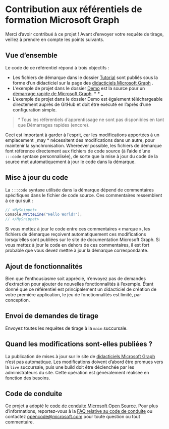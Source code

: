 # <a name="contributing-to-microsoft-graph-training-repositories"></a>Contribution aux référentiels de formation Microsoft Graph

Merci d’avoir contribué à ce projet ! Avant d’envoyer votre requête de tirage, veillez à prendre en compte les points suivants.

## <a name="overview"></a>Vue d’ensemble

Le code de ce référentiel répond à trois objectifs :

- Les fichiers de démarque dans le dossier [Tutorial](/tutorial) sont publiés sous la forme d’un didacticiel sur la page des [didacticiels Microsoft Graph](https://docs.microsoft.com/graph/tutorials) .
- L’exemple de projet dans le dossier [Demo](/demo) est la source pour un [démarrage rapide de Microsoft Graph](https://developer.microsoft.com/graph/quick-start). * *\** _
- L’exemple de projet dans le dossier Demo est également téléchargeable directement auprès de GitHub et doit être exécuté en l’après d’une configuration simple.

> _*\**_ Tous les référentiels d’apprentissage ne sont pas disponibles en tant que Démarrages rapides (encore).

Ceci est important à garder à l’esprit, car les modifications apportées à un emplacement _may * nécessitent des modifications dans un autre, pour maintenir la synchronisation. Whereever possible, les fichiers de démarque font référence directement aux fichiers de code source (à l’aide d’une `:::code` syntaxe personnalisée), de sorte que la mise à jour du code de la source met automatiquement à jour le code dans la démarque.

## <a name="updating-code"></a>Mise à jour du code

La `:::code` syntaxe utilisée dans la démarque dépend de commentaires spécifiques dans le fichier de code source. Ces commentaires ressemblent à ce qui suit :

```csharp
// <MySnippet>
Console.WriteLine("Hello World!");
// </MySnippet>
```

Si vous mettez à jour le code entre ces commentaires « marque », les fichiers de démarque reçoivent automatiquement ces modifications lorsqu’elles sont publiées sur le site de documentation Microsoft Graph. Si vous mettez à jour le code en dehors de ces commentaires, il est fort probable que vous devez mettre à jour la démarque correspondante.

## <a name="adding-features"></a>Ajout de fonctionnalités

Bien que l’enthousiasme soit apprécié, n’envoyez pas de demandes d’extraction pour ajouter de nouvelles fonctionnalités à l’exemple. Étant donné que ce référentiel est principalement un didacticiel de création de votre première application, le jeu de fonctionnalités est limité, par conception.

## <a name="submitting-pull-requests"></a>Envoi de demandes de tirage

Envoyez toutes les requêtes de tirage à la `main` succursale.

## <a name="when-do-changes-get-published"></a>Quand les modifications sont-elles publiées ?

La publication de mises à jour sur le site de [didacticiels Microsoft Graph](https://docs.microsoft.com/graph/tutorials) n’est pas automatique. Les modifications doivent d’abord être promues vers la `live` succursale, puis une build doit être déclenchée par les administrateurs du site. Cette opération est généralement réalisée en fonction des besoins.

## <a name="code-of-conduct"></a>Code de conduite

Ce projet a adopté le [code de conduite Microsoft Open Source](https://opensource.microsoft.com/codeofconduct/). Pour plus d’informations, reportez-vous à la [FAQ relative au code de conduite](https://opensource.microsoft.com/codeofconduct/faq/) ou contactez [opencode@microsoft.com](mailto:opencode@microsoft.com) pour toute question ou tout commentaire.
